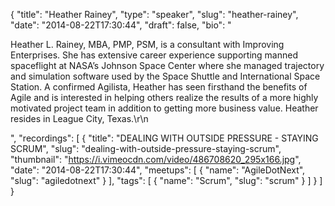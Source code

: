 {
  "title": "Heather Rainey",
  "type": "speaker",
  "slug": "heather-rainey",
  "date": "2014-08-22T17:30:44",
  "draft": false,
  "bio": "<p>Heather L. Rainey, MBA, PMP, PSM, is a consultant with Improving Enterprises. She has extensive career experience supporting manned spaceflight at NASA’s Johnson Space Center where she managed trajectory and simulation software used by the Space Shuttle and International Space Station. A confirmed Agilista, Heather has seen firsthand the benefits of Agile and is interested in helping others realize the results of a more highly motivated project team in addition to getting more business value. Heather resides in League City, Texas.\r\n</p>",
  "recordings": [
    {
      "title": "DEALING WITH OUTSIDE PRESSURE - STAYING SCRUM",
      "slug": "dealing-with-outside-pressure-staying-scrum",
      "thumbnail": "https://i.vimeocdn.com/video/486708620_295x166.jpg",
      "date": "2014-08-22T17:30:44",
      "meetups": [
        {
          "name": "AgileDotNext",
          "slug": "agiledotnext"
        }
      ],
      "tags": [
        {
          "name": "Scrum",
          "slug": "scrum"
        }
      ]
    }
  ]
}